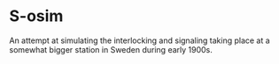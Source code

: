 # S-osim
An attempt at simulating the interlocking and signaling taking place at a somewhat bigger station in Sweden during early 1900s.
